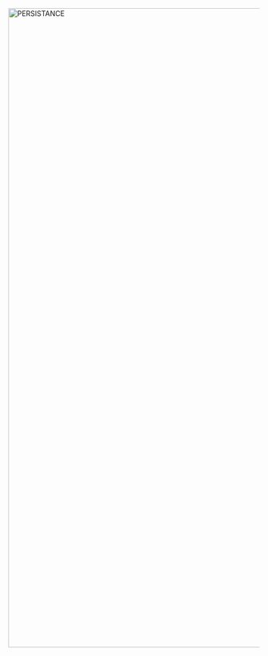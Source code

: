 <img width="1280" alt="PERSISTANCE" src="https://user-images.githubusercontent.com/86729290/191242530-73c7e7d7-5d06-4ebd-873f-3144440398dd.png">
